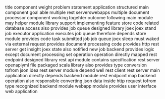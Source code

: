 title component weight problem statement application structured main component goal able multiple rest serverswebapps multiple document processor component working togehter outcome following main module may helper module library support implementing feature store code related database access also provides job queue designed library joex joex stand job executor application executes job queue therefore depends store module provides code task submitted job job queue joex sleep must waked via external request provides document processing code provides http rest server get insight joex state also notified new job backend provides logic except document processing set operation operation directly mapped rest endpoint designed library rest api module contains specification rest server openapiyml file packaged scala library also provides type conversion tofrom json idea rest server module depend well rest client rest server main application directly depends backend module rest endpoint map backend operation also responsible converting json data inside http request tofrom type recognized backend module webapp module provides user interface web application